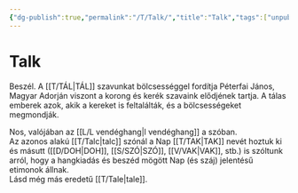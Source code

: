 ```yaml
---
{"dg-publish":true,"permalink":"/T/Talk/","title":"Talk","tags":["unpublishit"],"created":"2023-10-21T10:35","updated":"2024-04-18T03:31"}
---
```



# Talk

Beszél. A [[T/TÁL\|TÁL]] szavunkat bölcsességgel fordítja Péterfai János, Magyar Adorján viszont a korong és kerék szavaink elődjének tartja. A tálas emberek azok, akik a kereket is feltalálták, és a bölcsességeket megmondják.  

Nos, valójában az [[L/L vendéghang\|l vendéghang]] a szóban.  
Az azonos alakú [[T/Talc\|talc]] szónál a Nap [[T/TAK\|TAK]] nevét hoztuk ki és másutt ([[D/DOH\|DOH]], [[S/SZÓ\|SZÓ]], [[V/VAK\|VAK]], stb.) is szóltunk arról, hogy a hangkiadás és beszéd mögött Nap (és száj) jelentésű etimonok állnak.  
Lásd még más eredetű [[T/Tale\|tale]].  